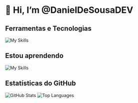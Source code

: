 # 👋 Hi, I’m @DanielDeSousaDEV
## Ferramentas e Tecnologias
![My Skills](https://go-skill-icons.vercel.app/api/icons?i=html,css,js,php,composer,laravel,react,typescript,mysql,bootstrap,tailwind,markdown,api,npm,git,github&perline=12)
<!--bootstarp e react bootsrap-->

## Estou aprendendo
![My Skills](https://go-skill-icons.vercel.app/api/icons?i=docker,inertia&perline=12)

## Estatísticas do GitHub

![GitHub Stats](https://github-readme-stats.vercel.app/api?username=DanielDeSousaDEV&count_private=true&show_icons=true&theme=github_dark_dimmed&hide=stars&locale=pt-br)
![Top Languages](https://github-readme-stats.vercel.app/api/top-langs/?username=DanielDeSousaDEV&layout=compact&count_private=true&show_icons=true&theme=github_dark_dimmed&locale=pt-br)
  
<!---
DanielDeSousaDEV/DanielDeSousaDEV is a ✨ special ✨ repository because its `README.md` (this file) appears on your GitHub profile.
You can click the Preview link to take a look at your changes.
--->
